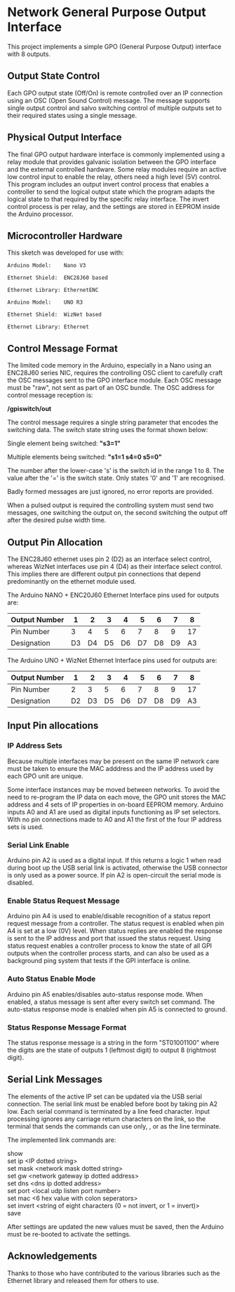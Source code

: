 # Network General Purpose Output Interface
This project implements a simple GPO (General Purpose Output) interface with 8 outputs.

## Output State Control
Each GPO output state (Off/On) is remote controlled over an IP connection using an OSC 
(Open Sound Control) message. The message supports single output control and salvo switching 
control of multiple outputs set to their required states using a single message.

## Physical Output Interface
The final GPO output hardware interface is commonly implemented using a relay 
module that provides galvanic isolation between the GPO interface and the 
external controlled hardware. Some relay modules require an active low control 
input to enable the relay, others need a high level (5V) control. This program 
includes an output invert control process that enables a controller to send the
logical output state which the program adapts the logical state to that required 
by the specific relay interface. The invert control process is per relay, and the 
settings are stored in EEPROM inside the Arduino processor.

## Microcontroller Hardware
This sketch was developed for use with:

```
Arduino Model:    Nano V3

Ethernet Shield:  ENC28J60 based

Ethernet Library: EthernetENC
```

```
Arduino Model:    UNO R3

Ethernet Shield:  WizNet based

Ethernet Library: Ethernet
```

## Control Message Format
The limited code memory in the Arduino, especially in a Nano using an ENC28J60
series NIC, requires the controlling OSC client to carefully craft the OSC 
messages sent to the GPO interface module. Each OSC message must be "raw", 
not sent as part of an OSC bundle. The OSC address for control message 
reception is:
 
__/gpiswitch/out__

The control message requires a single string parameter that encodes the 
switching data. The switch state string uses the format shown below:

Single element being switched:     __"s3=1"__  

Multiple elements being switched:  __"s1=1 s4=0 s5=0"__  

The number after the lower-case 's' is the switch id in the range 1 to 8. 
The value after the '=' is the switch state. Only states '0' and '1' 
are recognised.

Badly formed messages are just ignored, no error reports are
provided.

When a pulsed output is required the controlling system must send two messages, 
one switching the output on, the second switching the output off after the 
desired pulse width time.

## Output Pin Allocation
The ENC28J60 ethernet uses pin 2 (D2) as an interface select control, whereas WizNet
interfaces use pin 4 (D4) as their interface select control. This implies there are different output pin connections that depend predominantly on the ethernet module used.

The Arduino NANO + ENC20J60 Ethernet Interface pins used for outputs are:  

| Output Number | 1 | 2 | 3 | 4 | 5 | 6 | 7 | 8 |  
|---------------|---|---|---|---|---|---|---|---|  
| Pin Number | 3 | 4 | 5 | 6 | 7 | 8 | 9 | 17 |
| Designation | D3 | D4 | D5 | D6 | D7 | D8 | D9 | A3| 
  
The Arduino UNO + WizNet Ethernet Interface pins used for outputs are:  

| Output Number | 1 | 2 | 3 | 4 | 5 | 6 | 7 | 8 |  
|---------------|---|---|---|---|---|---|---|---|  
| Pin Number | 2 | 3 | 5 | 6 | 7 | 8 | 9 | 17 |
| Designation | D2 | D3 | D5 | D6 | D7 | D8 | D9 | A3| 

## Input Pin allocations
### IP Address Sets
Because multiple interfaces may be present on the same IP network care must
be taken to ensure the MAC adddress and the IP address used by each GPO unit
are unique.

Some interface instances may be moved between networks. To avoid the need 
to re-program the IP data on each move, the GPO unit stores the MAC address 
and 4 sets of IP properties in on-board EEPROM memory. Arduino inputs A0 
and A1 are used as digital inputs functioning as IP set selectors. With no pin 
connections made to A0 and A1 the first of the four IP address sets is used. 

### Serial Link Enable
Arduino pin A2 is used as a digital input. If this returns a logic 1 when
read during boot up the USB serial link is activated, otherwise the USB 
connector is only used as a power source. If pin A2 is open-circuit the serial 
mode is disabled.

### Enable Status Request Message
Arduino pin A4 is used to enable/disable recognition of a status report request 
message from a controller. The status request is enabled when pin A4 is set at a low
(0V) level. When status replies are enabled the response is sent to the 
IP address and port that issued the status request. Using status request enables 
a controller process to know the state of all GPI outputs when the controller 
process starts, and can also be used as a background ping system that tests if the 
GPI interface is online.

### Auto Status Enable Mode
Arduino pin A5 enables/disables auto-status response mode. When enabled, a 
status message is sent after every switch set command. The auto-status 
response mode is enabled when pin A5 is connected to ground.

### Status Response Message Format
The status response message is a string in the form "ST01001100" where the 
digits are the state of outputs 1 (leftmost digit) to output 8 (rightmost 
digit). 

## Serial Link Messages
The elements of the active IP set can be updated via the USB serial connection.
The serial link must be enabled before boot by taking pin A2 low. Each
serial command is terminated by a line feed <lf> character. Input processing
ignores any carriage return characters on the link, so the terminal that
sends the commands can use <lf> only, <cr><lf>, or <lf><cr> as the line
terminate.

The implemented link commands are:

show  
set ip \<IP dotted string>  
set mask \<network mask dotted string>  
set gw \<network gateway ip dotted address>  
set dns \<dns ip dotted address>  
set port \<local udp listen port number>  
set mac <6 hex value with colon seperators>  
set invert \<string of eight characters (0 = not invert, or 1 = invert)>  
save  

After settings are updated the new values must be saved, then the Arduino must 
be re-booted to activate the settings.


## Acknowledgements
Thanks to those who have contributed to the various libraries such as the 
Ethernet library and released them for others to use.
